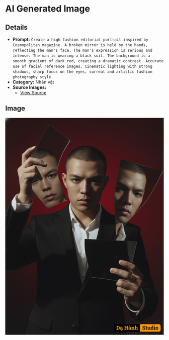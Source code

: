 # AI Generated Image

## Details
- **Prompt:** `Create a high fashion editorial portrait inspired by Cosmopolitan magazine. A broken mirror is held by the hands, reflecting the man's face. The man's expression is serious and intense. The man is wearing a black suit. The background is a smooth gradient of dark red, creating a dramatic contrast. Accurate use of facial reference images. Cinematic lighting with strong shadows, sharp focus on the eyes, surreal and artistic fashion photography style.`
- **Category:** Nhân vật
- **Source Images:**
  - [View Source](https://raw.githubusercontent.com/lenzcomvth/ImageLibrary/main/Male.png)

## Image
![AI Generated Image](./image-2025-10-06T20-41-24-431Z-km4qq.png)